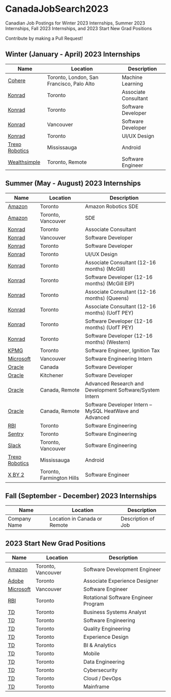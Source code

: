 # CanadaJobSearch2023

Canadian Job Postings for Winter 2023 Internships, Summer 2023 Internships, Fall 2023 Internships, and 2023 Start New Grad Positions

Contribute by making a Pull Request!

## Winter (January - April) 2023 Internships

| Name | Location | Description |
| ----------- | ----------- | ----------- |
| [Cohere](https://angel.co/company/cohere-ai/jobs/2349884-machine-learning-intern-january-2023) | Toronto, London, San Francisco, Palo Alto | Machine Learning |
| [Konrad](https://boards.greenhouse.io/konradgroup/jobs/5253154003) | Toronto | Associate Consultant |
| [Konrad](https://boards.greenhouse.io/konradgroup/jobs/5267988003) | Toronto | Software Developer |
| [Konrad](https://boards.greenhouse.io/konradgroup/jobs/5268091003) | Vancouver | Software Developer |
| [Konrad](https://boards.greenhouse.io/konradgroup/jobs/5267919003) | Toronto | UI/UX Design |
| [Trexo Robotics](https://www.workatastartup.com/jobs/44576) | Mississauga | Android |
| [Wealthsimple](https://jobs.lever.co/wealthsimple/15d31ef8-81dc-419c-b6b4-230d48e18f1c) | Toronto, Remote | Software Engineer |

## Summer (May - August) 2023 Internships

| Name | Location | Description |
| ----------- | ----------- | ----------- |
| [Amazon](amazon.jobs/en/jobs/2161874/amazon-robotics-software-development-engineer-sde-co-op-spring-2023) | Toronto | Amazon Robotics SDE |
| [Amazon](https://www.amazon.jobs/en/jobs/2114265/software-development-engineer-intern-2023-canada) | Toronto, Vancouver | SDE |
| [Konrad](https://boards.greenhouse.io/konradgroup/jobs/5252997003) | Toronto | Associate Consultant |
| [Konrad](https://boards.greenhouse.io/konradgroup/jobs/5268160003) | Vancouver | Software Developer |
| [Konrad](https://boards.greenhouse.io/konradgroup/jobs/5268040003) | Toronto | Software Developer |
| [Konrad](https://boards.greenhouse.io/konradgroup/jobs/5267943003) | Toronto | UI/UX Design |
| [Konrad](https://boards.greenhouse.io/konradgroup/jobs/5156727003) | Toronto | Associate Consultant (12-16 months) (McGill) |
| [Konrad](https://boards.greenhouse.io/konradgroup/jobs/5157107003) | Toronto | Software Developer (12-16 months) (McGill EIP) |
| [Konrad](https://boards.greenhouse.io/konradgroup/jobs/5156664003) | Toronto | Associate Consultant (12-16 months) (Queens) |
| [Konrad](https://boards.greenhouse.io/konradgroup/jobs/5156651003) | Toronto | Associate Consultant (12-16 months) (UofT PEY) |
| [Konrad](https://boards.greenhouse.io/konradgroup/jobs/5096604003) | Toronto | Software Developer (12-16 months) (UofT PEY) |
| [Konrad](https://boards.greenhouse.io/konradgroup/jobs/5157070003) | Toronto | Software Developer (12-16 months) (Western) |
| [KPMG](https://careers.kpmg.ca/students/jobs/17000?lang=en-us) | Toronto | Software Engineer, Ignition Tax |
| [Microsoft](https://careers.microsoft.com/students/us/en/job/1368428/Software-Engineering-Intern-Opportunities-for-University-Students-Canada) | Vancouver | Software Engineering Intern |
| [Oracle](https://oracle.taleo.net/careersection/2/jobdetail.ftl?job=220009AF&iniurl.src=LinkedIn&tz=GMT-04%3A00&tzname=America%2FToronto) | Canada | Software Developer |
| [Oracle](https://oracle.taleo.net/careersection/2/jobdetail.ftl?job=22000A6F&iniurl.src=LinkedIn&tz=GMT-04%3A00&tzname=America%2FToronto) | Kitchener | Software Developer |
| [Oracle](https://oracle.taleo.net/careersection/2/jobdetail.ftl?job=22000BND&iniurl.src=LinkedIn&tz=GMT-04%3A00&tzname=America%2FToronto) | Canada, Remote | Advanced Research and Development Software/System Intern |
| [Oracle](https://oracle.taleo.net/careersection/2/jobdetail.ftl?job=21000U5M&iniurl.src=LinkedIn&tz=GMT-04%3A00&tzname=America%2FToronto) | Canada, Remote | Software Developer Intern – MySQL HeatWave and Advanced
| [RBI](https://careers.rbi.com/global/en/job/6262468002/2023-Technical-Development-Program-Summer-Internship-TDP-Software-Engineering-Toronto) | Toronto | Software Engineering |
| [Sentry](https://angel.co/company/sentry/jobs/2339837-software-engineer-intern-summer-2023) | Toronto | Software Engineering |
| [Slack](https://salesforce.wd1.myworkdayjobs.com/en-US/Slack/job/Canada---Vancouver/XMLNAME-2023-Summer-Intern---Software-Engineer--Slack-_JR158798?source=LinkedIn_Slack_Jobs) | Toronto, Vancouver | Software Engineering |
| [Trexo Robotics](https://www.workatastartup.com/jobs/44576) | Mississauga | Android |
| [X BY 2](https://angel.co/company/x-by-2-1/jobs/2169750-software-engineer-internship) | Toronto, Farmington Hills | Software Engineer |

## Fall (September - December) 2023 Internships

| Name | Location | Description |
| ----------- | ----------- | ----------- |
| Company Name | Location in Canada or Remote | Description of Job |

## 2023 Start New Grad Positions

| Name | Location | Description |
| ----------- | ----------- | ----------- |
| [Amazon](https://www.amazon.jobs/en/jobs/2080749/software-development-engineer-2023-canada) | Toronto, Vancouver | Software Development Engineer |
| [Adobe](https://adobe.wd5.myworkdayjobs.com/en-US/external_experienced/job/XMLNAME-2023-University-Graduate---Associate-Experience-Designer_R130677-1?locationCountry=a30a87ed25634629aa6c3958aa2b91ea) | Toronto | Associate Experience Designer |
| [Microsoft](https://careers.microsoft.com/students/us/en/job/1368447/Software-Engineering-Fulltime-Opportunities-for-University-Graduates-Canada) | Vancouver | Software Engineer |
| [RBI](https://careers.rbi.com/global/en/job/6262338002/2023-Technical-Development-Program-TDP-Software-Engineering-Full-Time) | Toronto | Rotational Software Engineer Program |
| [TD](https://jobs.td.com/en-CA/jobs/15611105/business-systems-analyst-associate-toronto-ca/) | Toronto | Business Systems Analyst |
| [TD](https://jobs.td.com/en-CA/jobs/15612576/software-engineer-associate-toronto-ca/) | Toronto | Software Engineering |
| [TD](https://jobs.td.com/en-CA/jobs/15614749/quality-engineering-associate-toronto-ca/) | Toronto | Quality Engineering |
| [TD](https://jobs.td.com/en-CA/jobs/16399130/experience-design-intern-co-op-toronto-ca/) | Toronto | Experience Design |
| [TD](https://jobs.td.com/en-CA/jobs/16530935/data-analytics-business-insights-analytics-associate-undergrad-toronto-ca/) | Toronto | BI & Analytics |
| [TD](https://jobs.td.com/en-CA/jobs/15614747/mobile-software-engineer-associate-toronto-ca/) | Toronto | Mobile |
| [TD](https://jobs.td.com/en-CA/jobs/15614748/data-engineer-associate-toronto-ca/) | Toronto | Data Engineering |
| [TD](https://jobs.td.com/en-CA/jobs/15614750/cyber-security-associate-toronto-ca/) | Toronto | Cybersecurity |
| [TD](https://jobs.td.com/en-CA/jobs/15614751/cloud-devops-engineer-associate-toronto-ca/) | Toronto | Cloud / DevOps |
| [TD](https://jobs.td.com/en-CA/jobs/15739562/mainframe-developer-associate-program-toronto-ca/) | Toronto | Mainframe |
